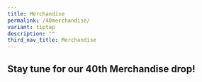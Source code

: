 ```yaml
---
title: Merchandise
permalink: /40merchandise/
variant: tiptap
description: ""
third_nav_title: Merchandise
---
```

<h2>Stay tune for our 40th Merchandise drop!</h2>
<p></p>